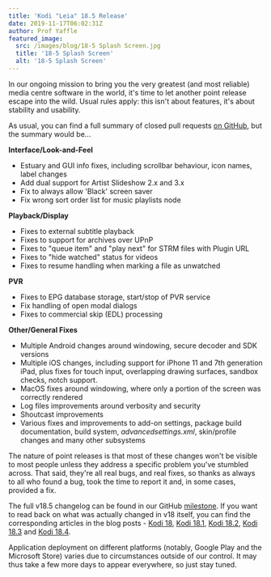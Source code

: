 ```yaml
---
title: 'Kodi "Leia" 18.5 Release'
date: 2019-11-17T06:02:31Z
author: Prof Yaffle
featured_image:
  src: /images/blog/18-5 Splash Screen.jpg
  title: '18-5 Splash Screen'
  alt: '18-5 Splash Screen'
---
```

In our ongoing mission to bring you the very greatest (and most reliable) media centre software in the world, it's time to let another point release escape into the wild. Usual rules apply: this isn't about features, it's about stability and usability.

 As usual, you can find a full summary of closed pull requests [on GitHub](https://github.com/xbmc/xbmc/pulls?page=1&q=is%3Apr+sort%3Aupdated-desc+milestone%3A%22Leia+18.5%22+label%3A%22v18+Leia%22), but the summary would be...

 **Interface/Look-and-Feel**

 
 * Estuary and GUI info fixes, including scrollbar behaviour, icon names, label changes
 * Add dual support for Artist Slideshow 2.x and 3.x
 * Fix to always allow 'Black' screen saver
 * Fix wrong sort order list for music playlists node
 
 **Playback/Display**

 
 * Fixes to external subtitle playback
 * Fixes to support for archives over UPnP
 * Fixes to "queue item" and "play next" for STRM files with Plugin URL
 * Fixes to "hide watched" status for videos
 * Fixes to resume handling when marking a file as unwatched
 
 **PVR**

 
 * Fixes to EPG database storage, start/stop of PVR service
 * Fix handling of open modal dialogs
 * Fixes to commercial skip (EDL) processing 
 
 **Other/General Fixes**

 
 * Multiple Android changes around windowing, secure decoder and SDK versions
 * Multiple iOS changes, including support for iPhone 11 and 7th generation iPad, plus fixes for touch input, overlapping drawing surfaces, sandbox checks, notch support.
 * MacOS fixes around windowing, where only a portion of the screen was correctly rendered
 * Log files improvements around verbosity and security
 * Shoutcast improvements
 * Various fixes and improvements to add-on settings, package build documentation, build system, *advancedsettings.xml*, skin/profile changes and many other subsystems
 
  

 The nature of point releases is that most of these changes won't be visible to most people unless they address a specific problem you've stumbled across. That said, they're all real bugs, and real fixes, so thanks as always to all who found a bug, took the time to report it and, in some cases, provided a fix.

 The full v18.5 changelog can be found in our GitHub [milestone](https://github.com/xbmc/xbmc/compare/18.4-Leia...18.5-Leia). If you want to read back on what was actually changed in v18 itself, you can find the corresponding articles in the blog posts - [Kodi 18](https://kodi.tv/article/kodi-180), [Kodi 18.1](https://kodi.tv/article/kodi-v181-leia-rc1), [Kodi 18.2](https://kodi.tv/article/kodi-leia-182-release), [Kodi 18.3](https://kodi.tv/article/kodi-leia-183-release) and [Kodi 18.4](https://kodi.tv/article/kodi-leia-184-release).

 Application deployment on different platforms (notably, Google Play and the Microsoft Store) varies due to circumstances outside of our control. It may thus take a few more days to appear everywhere, so just stay tuned.

 